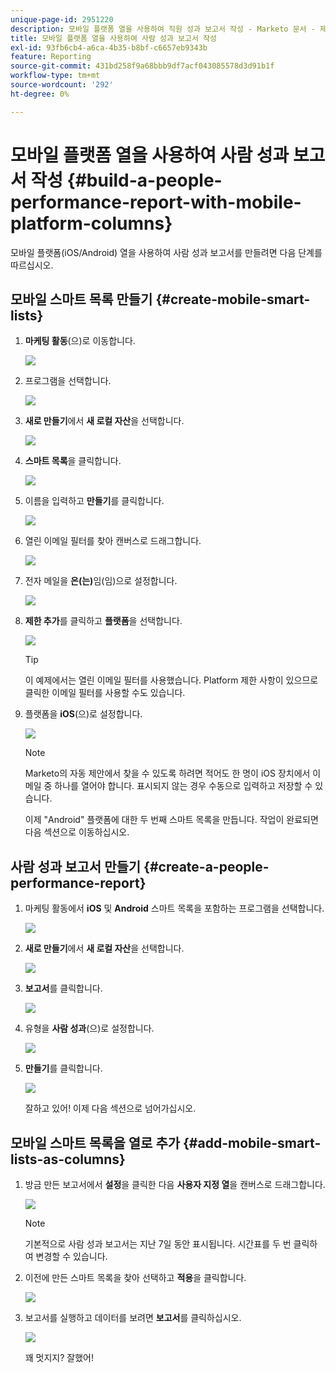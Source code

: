 ```yaml
---
unique-page-id: 2951220
description: 모바일 플랫폼 열을 사용하여 직원 성과 보고서 작성 - Marketo 문서 - 제품 설명서
title: 모바일 플랫폼 열을 사용하여 사람 성과 보고서 작성
exl-id: 93fb6cb4-a6ca-4b35-b8bf-c6657eb9343b
feature: Reporting
source-git-commit: 431bd258f9a68bbb9df7acf043085578d3d91b1f
workflow-type: tm+mt
source-wordcount: '292'
ht-degree: 0%

---
```


# 모바일 플랫폼 열을 사용하여 사람 성과 보고서 작성 {#build-a-people-performance-report-with-mobile-platform-columns}

모바일 플랫폼(iOS/Android) 열을 사용하여 사람 성과 보고서를 만들려면 다음 단계를 따르십시오.

## 모바일 스마트 목록 만들기 {#create-mobile-smart-lists}

1. **마케팅 활동**(으)로 이동합니다.

   ![](assets/ma.png)

1. 프로그램을 선택합니다.

   ![](assets/two-1.png)

1. **새로 만들기**&#x200B;에서 **새 로컬 자산**&#x200B;을 선택합니다.

   ![](assets/three-1.png)

1. **스마트 목록**&#x200B;을 클릭합니다.

   ![](assets/four-1.png)

1. 이름을 입력하고 **만들기**&#x200B;를 클릭합니다.

   ![](assets/five-1.png)

1. 열린 이메일 필터를 찾아 캔버스로 드래그합니다.

   ![](assets/six-1.png)

1. 전자 메일을 **은(는)**&#x200B;임(임)으로 설정합니다.

   ![](assets/seven.png)

1. **제한 추가**&#x200B;를 클릭하고 **플랫폼**&#x200B;을 선택합니다.

   ![](assets/eight.png)

   >[!TIP]
   >
   >이 예제에서는 열린 이메일 필터를 사용했습니다. Platform 제한 사항이 있으므로 클릭한 이메일 필터를 사용할 수도 있습니다.

1. 플랫폼을 **iOS**(으)로 설정합니다.

   ![](assets/nine.png)

   >[!NOTE]
   >
   >Marketo의 자동 제안에서 찾을 수 있도록 하려면 적어도 한 명이 iOS 장치에서 이메일 중 하나를 열어야 합니다. 표시되지 않는 경우 수동으로 입력하고 저장할 수 있습니다.

   이제 &quot;Android&quot; 플랫폼에 대한 두 번째 스마트 목록을 만듭니다. 작업이 완료되면 다음 섹션으로 이동하십시오.

## 사람 성과 보고서 만들기 {#create-a-people-performance-report}

1. 마케팅 활동에서 **iOS** 및 **Android** 스마트 목록을 포함하는 프로그램을 선택합니다.

   ![](assets/ten.png)

1. **새로 만들기**&#x200B;에서 **새 로컬 자산**&#x200B;을 선택합니다.

   ![](assets/eleven.png)

1. **보고서**&#x200B;를 클릭합니다.

   ![](assets/twelve.png)

1. 유형을 **사람 성과**(으)로 설정합니다.

   ![](assets/thirteen.png)

1. **만들기**&#x200B;를 클릭합니다.

   ![](assets/fourteen.png)

   잘하고 있어! 이제 다음 섹션으로 넘어가십시오.

## 모바일 스마트 목록을 열로 추가 {#add-mobile-smart-lists-as-columns}

1. 방금 만든 보고서에서 **설정**&#x200B;을 클릭한 다음 **사용자 지정 열**&#x200B;을 캔버스로 드래그합니다.

   ![](assets/fifteen.png)

   >[!NOTE]
   >
   >기본적으로 사람 성과 보고서는 지난 7일 동안 표시됩니다. 시간표를 두 번 클릭하여 변경할 수 있습니다.

1. 이전에 만든 스마트 목록을 찾아 선택하고 **적용**&#x200B;을 클릭합니다.

   ![](assets/sixteen.png)

1. 보고서를 실행하고 데이터를 보려면 **보고서**&#x200B;를 클릭하십시오.

   ![](assets/seventeen.png)

   꽤 멋지지? 잘했어!
